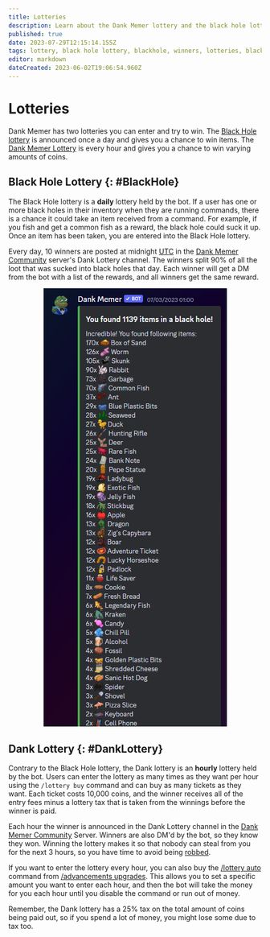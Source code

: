 ```yaml
---
title: Lotteries
description: Learn about the Dank Memer lottery and the black hole lottery, how to enter, and where to see if you win.
published: true
date: 2023-07-29T12:15:14.155Z
tags: lottery, black hole lottery, blackhole, winners, lotteries, blackhole lottery, dank memer wiki, dankmemer wiki
editor: markdown
dateCreated: 2023-06-02T19:06:54.960Z
---
```


# Lotteries
Dank Memer has two lotteries you can enter and try to win. The <a href="/Bot-features/Currency-Commands/Lotteries#BlackHole" target="_blank">Black Hole lottery</a> is announced once a day and gives you a chance to win items. The <a href="/Bot-features/Currency-Commands/Lotteries#DankLottery" target="_blank">Dank Memer Lottery</a> is every hour and gives you a chance to win varying amounts of coins.

## Black Hole Lottery {: #BlackHole}

The Black Hole lottery is a **daily** lottery held by the bot. If a user has one or more black holes in their inventory when they are running commands, there is a chance it could take an item received from a command. For example, if you fish and get a common fish as a reward, the black hole could suck it up. Once an item has been taken, you are entered into the Black Hole lottery.

Every day, 10 winners are posted at midnight <a href="https://www.timeanddate.com/worldclock/timezone/utc" target="_blank">UTC</a>  in the <a href="https://discord.gg/memers" target="_blank">Dank Memer Community</a> server's Dank Lottery channel. The winners split 90% of all the loot that was sucked into black holes that day. Each winner will get a DM from the bot with a list of the rewards, and all winners get the same reward.

<center>
  
![black_hole_lottery.png](/bot-features/lotteries/black_hole_lottery.png)
  
</center>

## Dank Lottery {: #DankLottery}

Contrary to the Black Hole lottery, the Dank lottery is an **hourly** lottery held by the bot. Users can enter the lottery as many times as they want per hour using the `/lottery buy` command and can buy as many tickets as they want. Each ticket costs 10,000 coins, and the winner receives all of the entry fees minus a lottery tax that is taken from the winnings before the winner is paid.

Each hour the winner is announced in the Dank Lottery channel in the <a href="https://discord.gg/memers" target="_blank">Dank Memer Community</a> Server. Winners are also DM'd by the bot, so they know they won. Winning the lottery makes it so that nobody can steal from you for the next 3 hours, so you have time to avoid being <a href="/Bot-features/Currency-Commands/Rob-and-Heist" target="_blank">robbed</a>.

If you want to enter the lottery every hour, you can also buy the <a href="/Bot-features/Currency-Commands/Advancements/Upgrades#AutoLottery" target="_blank">/lottery auto</a> command from <a href="/Bot-features/Currency-Commands/Advancements/Upgrades" target="_blank">/advancements upgrades</a>. This allows you to set a specific amount you want to enter each hour, and then the bot will take the money for you each hour until you disable the command or run out of money.

Remember, the Dank lottery has a 25% tax on the total amount of coins being paid out, so if you spend a lot of money, you might lose some due to tax too.
